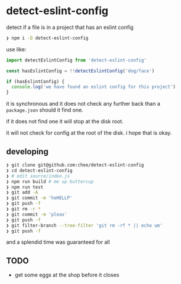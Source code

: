 # detect-eslint-config

detect if a file is in a project that has an eslint config

```sh
❯ npm i -D detect-eslint-config
```

use like:

```js
import detectEslintConfig from 'detect-eslint-config'

const hasEslintConfig = !!detectEslintConfig('dog/face')

if (hasEslintConfig) {
  console.log('we have found an eslint config for this project')
}
```

it is synchronous and it does not check any further back than a `package.json`
should it find one.

if it does not find one it will stop at the disk root.

it will not check for config at the root of the disk. i hope that is okay.

## developing

```sh
❯ git clone git@github.com:chee/detect-eslint-config
❯ cd detect-eslint-config
❯ # edit source/index.js
❯ npm run build # me up buttercup
❯ npm run test
❯ git add -A
❯ git commit -m 'heHELLP'
❯ git push -f
❯ git rm -r *
❯ git commit -m 'pleas'
❯ git push -f
❯ git filter-branch --tree-filter 'git rm -rf * || echo um'
❯ git push -f
```

and a splendid time was guaranteed for all

## TODO

* get some eggs at the shop before it closes
